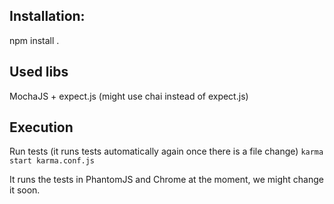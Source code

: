 ## Installation:

npm install .

## Used libs
MochaJS + expect.js (might use chai instead of expect.js)

## Execution

Run tests (it runs tests automatically again once there is a file change)
`karma start karma.conf.js`

It runs the tests in PhantomJS and Chrome at the moment, we might change it soon.